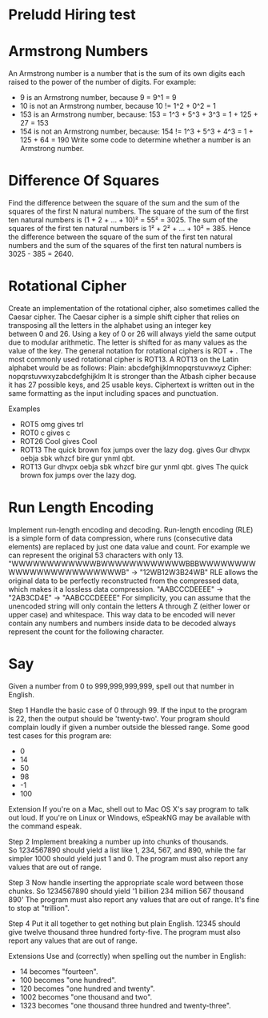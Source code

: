 # Preludd Hiring test

# Armstrong Numbers
An Armstrong number is a number that is the sum of its own digits each raised to the power of the number of digits.
For example:
* 9 is an Armstrong number, because 9 = 9^1 = 9
* 10 is not an Armstrong number, because 10 != 1^2 + 0^2 = 1
* 153 is an Armstrong number, because: 153 = 1^3 + 5^3 + 3^3 = 1 + 125 + 27 = 153
* 154 is not an Armstrong number, because: 154 != 1^3 + 5^3 + 4^3 = 1 + 125 + 64 = 190
Write some code to determine whether a number is an Armstrong number.

# Difference Of Squares
Find the difference between the square of the sum and the sum of the squares of the first N natural numbers.
The square of the sum of the first ten natural numbers is (1 + 2 + ... + 10)² = 55² = 3025.
The sum of the squares of the first ten natural numbers is 1² + 2² + ... + 10² = 385.
Hence the difference between the square of the sum of the first ten natural numbers and the sum of the squares of the first ten natural numbers is 3025 - 385 = 2640.

# Rotational Cipher
Create an implementation of the rotational cipher, also sometimes called the Caesar cipher.
The Caesar cipher is a simple shift cipher that relies on transposing all the letters in the alphabet using an integer key between 0 and 26. Using a key of 0 or 26 will always yield the same output due to modular arithmetic. The letter is shifted for as many values as the value of the key.
The general notation for rotational ciphers is ROT + <key>. The most commonly used rotational cipher is ROT13.
A ROT13 on the Latin alphabet would be as follows:
Plain:  abcdefghijklmnopqrstuvwxyz
Cipher: nopqrstuvwxyzabcdefghijklm
It is stronger than the Atbash cipher because it has 27 possible keys, and 25 usable keys.
Ciphertext is written out in the same formatting as the input including spaces and punctuation.

Examples
* ROT5 omg gives trl
* ROT0 c gives c
* ROT26 Cool gives Cool
* ROT13 The quick brown fox jumps over the lazy dog. gives Gur dhvpx oebja sbk whzcf bire gur ynml qbt.
* ROT13 Gur dhvpx oebja sbk whzcf bire gur ynml qbt. gives The quick brown fox jumps over the lazy dog.

# Run Length Encoding
Implement run-length encoding and decoding.
Run-length encoding (RLE) is a simple form of data compression, where runs (consecutive data elements) are replaced by just one data value and count.
For example we can represent the original 53 characters with only 13.
"WWWWWWWWWWWWBWWWWWWWWWWWWBBBWWWWWWWWWWWWWWWWWWWWWWWWB"  ->  "12WB12W3B24WB"
RLE allows the original data to be perfectly reconstructed from the compressed data, which makes it a lossless data compression.
"AABCCCDEEEE"  ->  "2AB3CD4E"  ->  "AABCCCDEEEE"
For simplicity, you can assume that the unencoded string will only contain the letters A through Z (either lower or upper case) and whitespace. This way data to be encoded will never contain any numbers and numbers inside data to be decoded always represent the count for the following character.

# Say
Given a number from 0 to 999,999,999,999, spell out that number in English.

Step 1
Handle the basic case of 0 through 99.
If the input to the program is 22, then the output should be 'twenty-two'.
Your program should complain loudly if given a number outside the blessed range.
Some good test cases for this program are:
* 0
* 14
* 50
* 98
* -1
* 100

Extension
If you're on a Mac, shell out to Mac OS X's say program to talk out loud. If you're on Linux or Windows, eSpeakNG may be available with the command espeak.

Step 2
Implement breaking a number up into chunks of thousands.
So 1234567890 should yield a list like 1, 234, 567, and 890, while the far simpler 1000 should yield just 1 and 0.
The program must also report any values that are out of range.

Step 3
Now handle inserting the appropriate scale word between those chunks.
So 1234567890 should yield '1 billion 234 million 567 thousand 890'
The program must also report any values that are out of range. It's fine to stop at "trillion".

Step 4
Put it all together to get nothing but plain English.
12345 should give twelve thousand three hundred forty-five.
The program must also report any values that are out of range.

Extensions
Use and (correctly) when spelling out the number in English:
* 14 becomes "fourteen".
* 100 becomes "one hundred".
* 120 becomes "one hundred and twenty".
* 1002 becomes "one thousand and two".
* 1323 becomes "one thousand three hundred and twenty-three".

